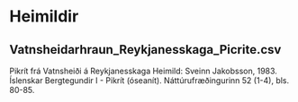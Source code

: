 # Heimildir

## Vatnsheidarhraun_Reykjanesskaga_Picrite.csv

Pikrít frá Vatnsheiði á Reykjanesskaga
Heimild: Sveinn Jakobsson, 1983. Íslenskar Bergtegundir I - Pikrít (óseanít). Náttúrufræðingurinn 52 (1-4), bls. 80-85.
